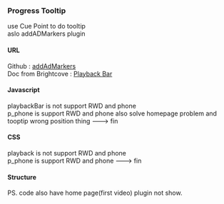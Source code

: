 ### Progress Tooltip ###  
use Cue Point to do tooltip  
aslo addADMarkers plugin  
  
#### URL ####  
Github : [addAdMarkers](https://github.com/BrightcoveLearning/18133-ad-indicators-playback-bar)  
Doc from Brightcove : [Playback Bar](https://support.brightcove.com/brightcove-player-sample-ad-indicators-playback-bar)  

#### Javascript ####  
playbackBar is not support RWD and phone  
p_phone     is     support RWD and phone also solve homepage problem and tooptip wrong position thing ---> fin  

#### CSS ####  
playback    is not support RWD and phone  
p_phone     is     support RWD and phone ---> fin  
  
#### Structure ####  
  
  
PS. code also have home page(first video) plugin not show.   
    
